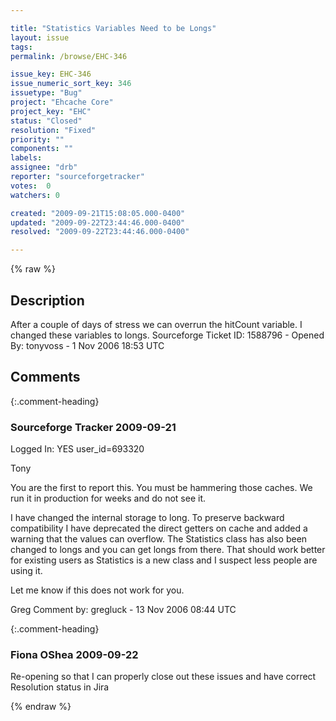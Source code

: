 ```yaml
---

title: "Statistics Variables Need to be Longs"
layout: issue
tags: 
permalink: /browse/EHC-346

issue_key: EHC-346
issue_numeric_sort_key: 346
issuetype: "Bug"
project: "Ehcache Core"
project_key: "EHC"
status: "Closed"
resolution: "Fixed"
priority: ""
components: ""
labels: 
assignee: "drb"
reporter: "sourceforgetracker"
votes:  0
watchers: 0

created: "2009-09-21T15:08:05.000-0400"
updated: "2009-09-22T23:44:46.000-0400"
resolved: "2009-09-22T23:44:46.000-0400"

---
```




{% raw %}



## Description

<div markdown="1" class="description">

After a couple of days of stress we can overrun the
hitCount variable.  I changed these variables to longs.
Sourceforge Ticket ID: 1588796 - Opened By: tonyvoss - 1 Nov 2006 18:53 UTC

</div>

## Comments


{:.comment-heading}
### **Sourceforge Tracker** <span class="date">2009-09-21</span>

<div markdown="1" class="comment">

Logged In: YES 
user\_id=693320

Tony

You are the first to report this. You must be hammering those caches. We run it in production for weeks and do not see it.

I have changed the internal storage to long. To preserve backward compatibility I have deprecated the direct getters on cache and added a warning that the values can 
overflow. The Statistics class has also been changed to longs and you can get longs from there. That should work better for existing users as Statistics is a new class and I 
suspect less people are using it.

Let me know if this does not work for you.

Greg
Comment by: gregluck - 13 Nov 2006 08:44 UTC

</div>


{:.comment-heading}
### **Fiona OShea** <span class="date">2009-09-22</span>

<div markdown="1" class="comment">

Re-opening so that I can properly close out these issues and have correct Resolution status in Jira

</div>



{% endraw %}
